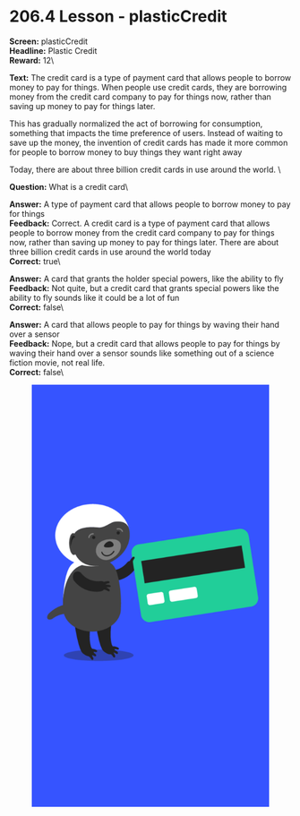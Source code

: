 # 206.4 Lesson - plasticCredit

**Screen:** plasticCredit\
**Headline:** Plastic Credit\
**Reward:** 12\

**Text:** The credit card is a type of payment card that allows people to borrow money to pay for things. When people use credit cards, they are borrowing money from the credit card company to pay for things now, rather than saving up money to pay for things later.

This has gradually normalized the act of borrowing for consumption, something that impacts the time preference of users. Instead of waiting to save up the money, the invention of credit cards has made it more common for people to borrow money to buy things they want right away

Today, there are about three billion credit cards in use around the world.
\

**Question:** What is a credit card\

**Answer:** A type of payment card that allows people to borrow money to pay for things\
**Feedback:** Correct. A credit card is a type of payment card that allows people to borrow money from the credit card company to pay for things now, rather than saving up money to pay for things later. There are about three billion credit cards in use around the world today\
**Correct:** true\

**Answer:** A card that grants the holder special powers, like the ability to fly\
**Feedback:** Not quite, but a credit card that grants special powers like the ability to fly sounds like it could be a lot of fun\
**Correct:** false\

**Answer:** A card that allows people to pay for things by waving their hand over a sensor\
**Feedback:** Nope, but a credit card that allows people to pay for things by waving their hand over a sensor sounds like something out of a science fiction movie, not real life.\
**Correct:** false\


<figure><img src="../.gitbook/assets/206-04.png" alt=""><figcaption></figcaption></figure>

